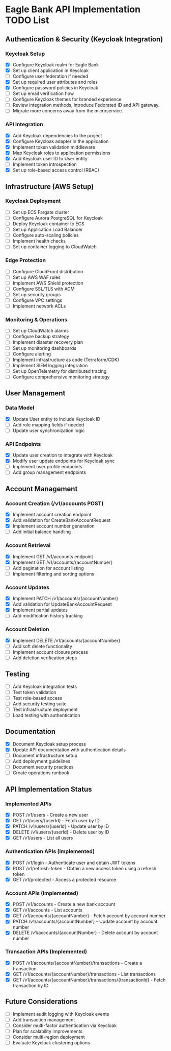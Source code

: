 # Eagle Bank API Implementation TODO List

## Authentication & Security (Keycloak Integration)
### Keycloak Setup
- [x] Configure Keycloak realm for Eagle Bank
- [x] Set up client application in Keycloak
- [ ] Configure user federation if needed
- [x] Set up required user attributes and roles
- [x] Configure password policies in Keycloak
- [ ] Set up email verification flow
- [ ] Configure Keycloak themes for branded experience
- [ ] Review integration methods, introduce Fedorated ID and API gateway.
- [ ] Migrate more concerns away from the microservice.

### API Integration

- [x] Add Keycloak dependencies to the project
- [x] Configure Keycloak adapter in the application
- [x] Implement token validation middleware
- [x] Map Keycloak roles to application permissions
- [x] Add Keycloak user ID to User entity
- [ ] Implement token introspection
- [x] Set up role-based access control (RBAC)

## Infrastructure (AWS Setup)
### Keycloak Deployment
- [ ] Set up ECS Fargate cluster
- [ ] Configure Aurora PostgreSQL for Keycloak
- [ ] Deploy Keycloak container to ECS
- [ ] Set up Application Load Balancer
- [ ] Configure auto-scaling policies
- [ ] Implement health checks
- [ ] Set up container logging to CloudWatch

### Edge Protection
- [ ] Configure CloudFront distribution
- [ ] Set up AWS WAF rules
- [ ] Implement AWS Shield protection
- [ ] Configure SSL/TLS with ACM
- [ ] Set up security groups
- [ ] Configure VPC settings
- [ ] Implement network ACLs

### Monitoring & Operations
- [ ] Set up CloudWatch alarms
- [ ] Configure backup strategy
- [ ] Implement disaster recovery plan
- [ ] Set up monitoring dashboards
- [ ] Configure alerting
- [ ] Implement infrastructure as code (Terraform/CDK)
- [ ] Implement SIEM logging integration
- [ ] Set up OpenTelemetry for distributed tracing
- [ ] Configure comprehensive monitoring strategy

## User Management
### Data Model

- [x] Update User entity to include Keycloak ID
- [ ] Add role mapping fields if needed
- [ ] Update user synchronization logic

### API Endpoints

- [x] Update user creation to integrate with Keycloak
- [x] Modify user update endpoints for Keycloak sync
- [ ] Implement user profile endpoints
- [ ] Add group management endpoints

## Account Management
### Account Creation (/v1/accounts POST)

- [x] Implement account creation endpoint
- [x] Add validation for CreateBankAccountRequest
- [x] Implement account number generation
- [ ] Add initial balance handling

### Account Retrieval

- [x] Implement GET /v1/accounts endpoint
- [x] Implement GET /v1/accounts/{accountNumber}
- [ ] Add pagination for account listing
- [ ] Implement filtering and sorting options

### Account Updates

- [x] Implement PATCH /v1/accounts/{accountNumber}
- [x] Add validation for UpdateBankAccountRequest
- [x] Implement partial updates
- [ ] Add modification history tracking

### Account Deletion

- [x] Implement DELETE /v1/accounts/{accountNumber}
- [ ] Add soft delete functionality
- [ ] Implement account closure process
- [ ] Add deletion verification steps

## Testing
- [ ] Add Keycloak integration tests
- [ ] Test token validation
- [ ] Test role-based access
- [ ] Add security testing suite
- [ ] Test infrastructure deployment
- [ ] Load testing with authentication

## Documentation

- [x] Document Keycloak setup process
- [x] Update API documentation with authentication details
- [ ] Document infrastructure setup
- [ ] Add deployment guidelines
- [ ] Document security practices
- [ ] Create operations runbook

## API Implementation Status

### Implemented APIs

- [x] POST /v1/users - Create a new user
- [x] GET /v1/users/{userId} - Fetch user by ID
- [x] PATCH /v1/users/{userId} - Update user by ID
- [x] DELETE /v1/users/{userId} - Delete user by ID
- [x] GET /v1/users - List all users

### Authentication APIs (Implemented)

- [x] POST /v1/login - Authenticate user and obtain JWT tokens
- [x] POST /v1/refresh-token - Obtain a new access token using a refresh token
- [x] GET /v1/protected - Access a protected resource

### Account APIs (Implemented)

- [x] POST /v1/accounts - Create a new bank account
- [x] GET /v1/accounts - List accounts
- [x] GET /v1/accounts/{accountNumber} - Fetch account by account number
- [x] PATCH /v1/accounts/{accountNumber} - Update account by account number
- [x] DELETE /v1/accounts/{accountNumber} - Delete account by account number

### Transaction APIs (Implemented)

- [x] POST /v1/accounts/{accountNumber}/transactions - Create a transaction
- [x] GET /v1/accounts/{accountNumber}/transactions - List transactions
- [x] GET /v1/accounts/{accountNumber}/transactions/{transactionId} - Fetch transaction by ID

## Future Considerations
- [ ] Implement audit logging with Keycloak events
- [ ] Add transaction management
- [ ] Consider multi-factor authentication via Keycloak
- [ ] Plan for scalability improvements
- [ ] Consider multi-region deployment
- [ ] Evaluate Keycloak clustering options
